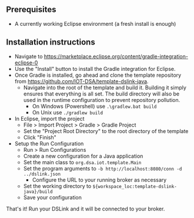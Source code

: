 ## Prerequisites

- A currently working Eclipse environment (a fresh install is enough)

## Installation instructions

- Navigate to https://marketplace.eclipse.org/content/gradle-integration-eclipse-0
- Use the "Install" button to install the Gradle integration for Eclipse.
- Once Gradle is installed, go ahead and clone the template repository from https://github.com/IOT-DSA/template-dslink-java.
  - Navigate into the root of the template and build it. Building it simply ensures that everything is all set. The build directory will also be used in the runtime configuration to prevent repository pollution.
     - On Windows (Powershell) use `.\gradlew.bat build`
     - On Unix use `./gradlew build`
- In Eclipse, import the project
  - File > Import Project > Gradle > Gradle Project
  - Set the "Project Root Directory" to the root directory of the template
  - Click "Finish"
- Setup the Run Configuration
  - Run > Run Configurations
  - Create a new configuration for a Java application
  - Set the main class to `org.dsa.iot.template.Main`
  - Set the program arguments to `-b http://localhost:8080/conn -d ../dslink.json`
    - Configure the URL to your running broker as necessary
  - Set the working directory to `${workspace_loc:template-dslink-java}/build`
  - Save your configuration

That's it! Run your DSLink and it will be connected to your broker.
